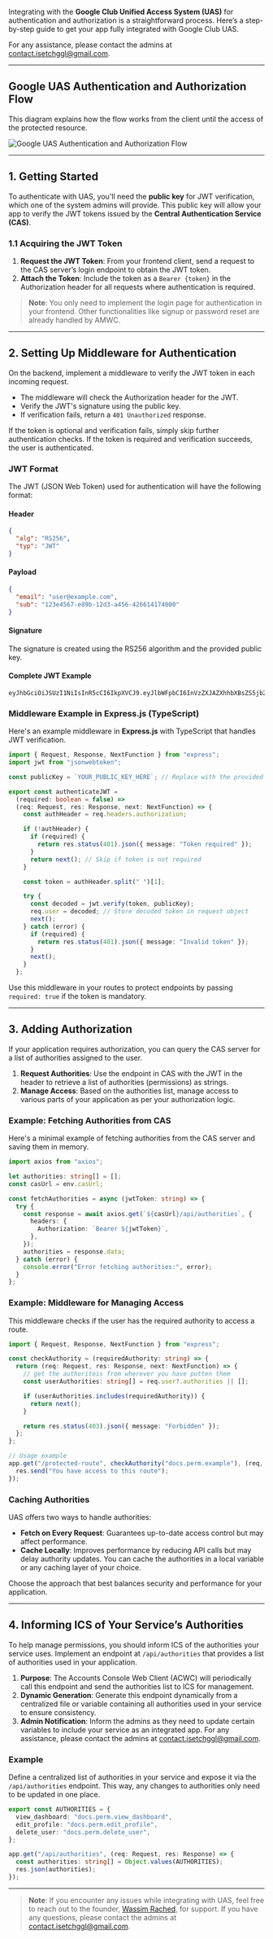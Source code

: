 Integrating with the **Google Club Unified Access System (UAS)** for authentication and authorization is a straightforward process. Here’s a step-by-step guide to get your app fully integrated with Google Club UAS.

For any assistance, please contact the admins at [contact.isetchggl@gmail.com](mailto:contact.isetchggl@gmail.com).

---

## Google UAS Authentication and Authorization Flow

This diagram explains how the flow works from the client until the access of the protected resource.

![Google UAS Authentication and Authorization Flow](./images/uas-cycle.png)

---

## 1. Getting Started

To authenticate with UAS, you'll need the **public key** for JWT verification, which one of the system admins will provide. This public key will allow your app to verify the JWT tokens issued by the **Central Authentication Service (CAS)**.

### 1.1 Acquiring the JWT Token

1. **Request the JWT Token**: From your frontend client, send a request to the CAS server’s login endpoint to obtain the JWT token.
2. **Attach the Token**: Include the token as a `Bearer {token}` in the Authorization header for all requests where authentication is required.

> **Note**: You only need to implement the login page for authentication in your frontend. Other functionalities like signup or password reset are already handled by AMWC.

---

## 2. Setting Up Middleware for Authentication

On the backend, implement a middleware to verify the JWT token in each incoming request.

- The middleware will check the Authorization header for the JWT.
- Verify the JWT's signature using the public key.
- If verification fails, return a `401 Unauthorized` response.

If the token is optional and verification fails, simply skip further authentication checks. If the token is required and verification succeeds, the user is authenticated.

### JWT Format

The JWT (JSON Web Token) used for authentication will have the following format:

#### Header

```json
{
  "alg": "RS256",
  "typ": "JWT"
}
```

#### Payload

```json
{
  "email": "user@example.com",
  "sub": "123e4567-e89b-12d3-a456-426614174000"
}
```

#### Signature

The signature is created using the RS256 algorithm and the provided public key.

#### Complete JWT Example

```plaintext
eyJhbGciOiJSUzI1NiIsInR5cCI6IkpXVCJ9.eyJlbWFpbCI6InVzZXJAZXhhbXBsZS5jb20iLCJzdWIiOiJ1c2VyX2lkIn0.SflKxwRJSMeKKF2QT4fwpMeJf36POk6yJV_adQssw5c
```

### Middleware Example in Express.js (TypeScript)

Here's an example middleware in **Express.js** with TypeScript that handles JWT verification.

```typescript
import { Request, Response, NextFunction } from "express";
import jwt from "jsonwebtoken";

const publicKey = `YOUR_PUBLIC_KEY_HERE`; // Replace with the provided public key

export const authenticateJWT =
  (required: boolean = false) =>
  (req: Request, res: Response, next: NextFunction) => {
    const authHeader = req.headers.authorization;

    if (!authHeader) {
      if (required) {
        return res.status(401).json({ message: "Token required" });
      }
      return next(); // Skip if token is not required
    }

    const token = authHeader.split(" ")[1];

    try {
      const decoded = jwt.verify(token, publicKey);
      req.user = decoded; // Store decoded token in request object
      next();
    } catch (error) {
      if (required) {
        return res.status(401).json({ message: "Invalid token" });
      }
      next();
    }
  };
```

Use this middleware in your routes to protect endpoints by passing `required: true` if the token is mandatory.

---

## 3. Adding Authorization

If your application requires authorization, you can query the CAS server for a list of authorities assigned to the user.

1. **Request Authorities**: Use the endpoint in CAS with the JWT in the header to retrieve a list of authorities (permissions) as strings.
2. **Manage Access**: Based on the authorities list, manage access to various parts of your application as per your authorization logic.

### Example: Fetching Authorities from CAS

Here's a minimal example of fetching authorities from the CAS server and saving them in memory.

```typescript
import axios from "axios";

let authorities: string[] = [];
const casUrl = env.casUrl;

const fetchAuthorities = async (jwtToken: string) => {
  try {
    const response = await axios.get(`${casUrl}/api/authorities`, {
      headers: {
        Authorization: `Bearer ${jwtToken}`,
      },
    });
    authorities = response.data;
  } catch (error) {
    console.error("Error fetching authorities:", error);
  }
};
```

### Example: Middleware for Managing Access

This middleware checks if the user has the required authority to access a route.

```typescript
import { Request, Response, NextFunction } from "express";

const checkAuthority = (requiredAuthority: string) => {
  return (req: Request, res: Response, next: NextFunction) => {
    // get the authoriteis from wherever you have putten them
    const userAuthorities: string[] = req.user?.authorities || [];

    if (userAuthorities.includes(requiredAuthority)) {
      return next();
    }

    return res.status(403).json({ message: "Forbidden" });
  };
};

// Usage example
app.get("/protected-route", checkAuthority("docs.perm.example"), (req, res) => {
  res.send("You have access to this route");
});
```

### Caching Authorities

UAS offers two ways to handle authorities:

- **Fetch on Every Request**: Guarantees up-to-date access control but may affect performance.
- **Cache Locally**: Improves performance by reducing API calls but may delay authority updates. You can cache the authorities in a local variable or any caching layer of your choice.

Choose the approach that best balances security and performance for your application.

---

## 4. Informing ICS of Your Service’s Authorities

To help manage permissions, you should inform ICS of the authorities your service uses. Implement an endpoint at `/api/authorities` that provides a list of authorities used in your application.

1. **Purpose**: The Accounts Console Web Client (ACWC) will periodically call this endpoint and send the authorities list to ICS for management.
2. **Dynamic Generation**: Generate this endpoint dynamically from a centralized file or variable containing all authorities used in your service to ensure consistency.
3. **Admin Notification**: Inform the admins as they need to update certain variables to include your service as an integrated app. For any assistance, please contact the admins at [contact.isetchggl@gmail.com](mailto:contact.isetchggl@gmail.com).

### Example

Define a centralized list of authorities in your service and expose it via the `/api/authorities` endpoint. This way, any changes to authorities only need to be updated in one place.

```typescript
export const AUTHORITIES = {
  view_dashboard: "docs.perm.view_dashboard",
  edit_profile: "docs.perm.edit_profile",
  delete_user: "docs.perm.delete_user",
};

app.get("/api/authorities", (req: Request, res: Response) => {
  const authorities: string[] = Object.values(AUTHORITIES);
  res.json(authorities);
});
```

---

> **Note**: If you encounter any issues while integrating with UAS, feel free to reach out to the founder, [Wassim Rached](https://wassimrached.me), for support. If you have any questions, please contact the admins at [contact.isetchggl@gmail.com](mailto:contact.isetchggl@gmail.com).
